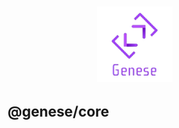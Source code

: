 
<p align="center">
    <img src="https://raw.githubusercontent.com/geneseframework/mapper/develop/docs/logo-genese-150x150.png" alt="genese logo">
</p>

# @genese/core
